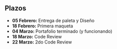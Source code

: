## Plazos

- **05 Febrero:** Entrega de paleta y Diseño
- **18 Febrero:** Primera maqueta
- **04 Marzo:** Portafolio terminado (y funcionando)
- **18 Marzo:** Code Review
- **22 Marzo:** 2do Code Review
